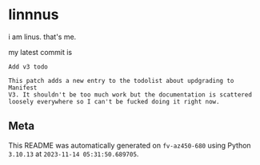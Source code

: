 # linnnus

i am linus. that's me.

my latest commit is

```
Add v3 todo

This patch adds a new entry to the todolist about updgrading to Manifest
V3. It shouldn't be too much work but the documentation is scattered
loosely everywhere so I can't be fucked doing it right now.
```

## Meta

This README was automatically generated on `fv-az450-680` using Python
`3.10.13` at `2023-11-14 05:31:50.689705`.
